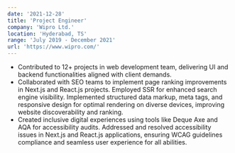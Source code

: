 ```yaml
---
date: '2021-12-28'
title: 'Project Engineer'
company: 'Wipro Ltd.'
location: 'Hyderabad, TS'
range: 'July 2019 - December 2021'
url: 'https://www.wipro.com/'
---
```


- Contributed to 12+ projects in web development team, delivering UI and backend functionalities aligned with client demands.
- Collaborated with SEO teams to implement page ranking improvements in Next.js and React.js projects. Employed SSR for enhanced search engine visibility. Implemented structured data markup, meta tags, and responsive design for optimal rendering on diverse devices, improving website discoverability and ranking.
- Created inclusive digital experiences using tools like Deque Axe and AQA for accessibility audits. Addressed and resolved accessibility issues in Next.js and React.js applications, ensuring WCAG guidelines compliance and seamless user experience for all abilities.